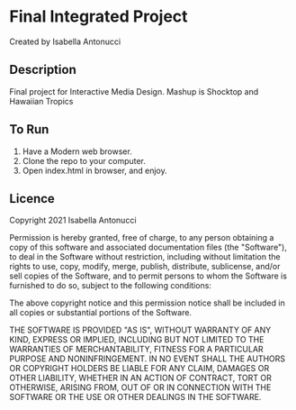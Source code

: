 # Final Integrated Project
Created by Isabella Antonucci

## Description
Final project for Interactive Media Design. Mashup is Shocktop and Hawaiian Tropics

## To Run
  1. Have a Modern web browser.
  2. Clone the repo to your computer.
  3. Open index.html in browser, and enjoy.
  
  ## Licence
  
  Copyright 2021 Isabella Antonucci

Permission is hereby granted, free of charge, to any person obtaining a copy of this software and associated documentation files (the "Software"), to deal in the Software without restriction, including without limitation the rights to use, copy, modify, merge, publish, distribute, sublicense, and/or sell copies of the Software, and to permit persons to whom the Software is furnished to do so, subject to the following conditions:

The above copyright notice and this permission notice shall be included in all copies or substantial portions of the Software.

THE SOFTWARE IS PROVIDED "AS IS", WITHOUT WARRANTY OF ANY KIND, EXPRESS OR IMPLIED, INCLUDING BUT NOT LIMITED TO THE WARRANTIES OF MERCHANTABILITY, FITNESS FOR A PARTICULAR PURPOSE AND NONINFRINGEMENT. IN NO EVENT SHALL THE AUTHORS OR COPYRIGHT HOLDERS BE LIABLE FOR ANY CLAIM, DAMAGES OR OTHER LIABILITY, WHETHER IN AN ACTION OF CONTRACT, TORT OR OTHERWISE, ARISING FROM, OUT OF OR IN CONNECTION WITH THE SOFTWARE OR THE USE OR OTHER DEALINGS IN THE SOFTWARE.
